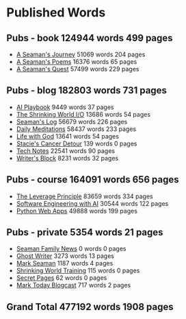 # Published Words


## Pubs - book                            124944 words   499 pages

* [A Seaman's Journey](/journey)           51069 words   204 pages
* [A Seaman's Poems](/poem)                16376 words    65 pages
* [A Seaman's Quest](/quest)               57499 words   229 pages


## Pubs - blog                            182803 words   731 pages

* [AI Playbook](/ai)                        9449 words    37 pages
* [The Shrinking World I/O](/io)           13686 words    54 pages
* [Seaman's Log](/sampler)                 56679 words   226 pages
* [Daily Meditations](/spiritual)          58437 words   233 pages
* [Life with God](/spirituality)           13641 words    54 pages
* [Stacie's Cancer Detour](/stacie)          139 words     0 pages
* [Tech Notes](/tech)                      22541 words    90 pages
* [Writer's Block](/write)                  8231 words    32 pages


## Pubs - course                          164091 words   656 pages

* [The Leverage Principle](/leverage)      83659 words   334 pages
* [Software Engineering with AI](/sweng)   30544 words   122 pages
* [Python Web Apps](/webapps)              49888 words   199 pages


## Pubs - private                           5354 words    21 pages

* [Seaman Family News](/family)                0 words     0 pages
* [Ghost Writer](/ghost)                    3273 words    13 pages
* [Mark Seaman](/marks)                     1187 words     4 pages
* [Shrinking World Training](/org)           115 words     0 pages
* [Secret Pages](/private)                    62 words     0 pages
* [Mark Today Blogcast](/today)              717 words     2 pages



## Grand Total   477192 words  1908 pages